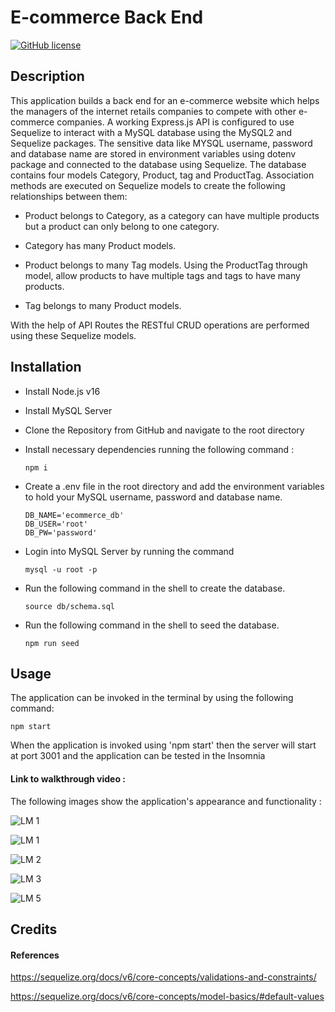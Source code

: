 # E-commerce Back End

[![GitHub license](https://img.shields.io/badge/License-MIT-yellow.svg)](https://opensource.org/licenses/MIT)

## Description

This application builds a back end for an e-commerce website which helps the managers of the internet retails companies to compete with other e-commerce companies. A working Express.js API is configured to use Sequelize to interact with a MySQL database using the MySQL2 and Sequelize packages. The sensitive data like MYSQL username, password and database name are stored in environment variables using dotenv package and connected to the database using Sequelize. The database contains four models Category, Product, tag and ProductTag. Association methods are executed on Sequelize models to create the following relationships between them:

- Product belongs to Category, as a category can have multiple products but a product can only belong to one category.

- Category has many Product models.

- Product belongs to many Tag models. Using the ProductTag through model, allow products to have multiple tags and tags to have many products.

- Tag belongs to many Product models.

With the help of API Routes the RESTful CRUD operations are performed using these Sequelize models.

## Installation

- Install Node.js v16
- Install MySQL Server
- Clone the Repository from GitHub and navigate to the root directory
- Install necessary dependencies running the following command :

  ```
  npm i
  ```

- Create a .env file in the root directory and add the environment variables to hold your MySQL username, password and database name.

      DB_NAME='ecommerce_db'
      DB_USER='root'
      DB_PW='password'

- Login into MySQL Server by running the command

  ```
  mysql -u root -p
  ```

- Run the following command in the shell to create the database.

  ```
  source db/schema.sql
  ```

- Run the following command in the shell to seed the database.

  ```
  npm run seed
  ```

## Usage

The application can be invoked in the terminal by using the following command:

```
npm start
```

When the application is invoked using 'npm start' then the server will start at port 3001 and the application can be tested in the Insomnia

#### Link to walkthrough video :

The following images show the application's appearance and functionality :

![LM 1](./public/assets/images/notes.gif)

![LM 1](./public/assets/images/image2.png)

![LM 2](./public/assets/images/image3.png)

![LM 3](./public/assets/images/image4.png)

![LM 5](./public/assets/images/image6.png)

## Credits

#### References

https://sequelize.org/docs/v6/core-concepts/validations-and-constraints/

https://sequelize.org/docs/v6/core-concepts/model-basics/#default-values
